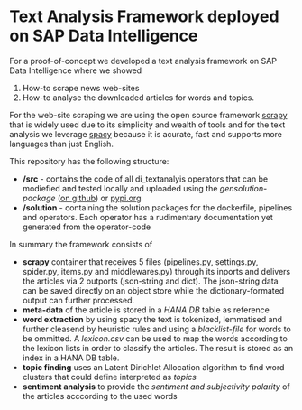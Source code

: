 # Text Analysis Framework deployed on SAP Data Intelligence

For a proof-of-concept we developed a text analysis framework on SAP Data Intelligence where we showed 

1. How-to scrape news web-sites  
2. How-to analyse the downloaded articles for words and topics. 

For the web-site scraping we are using the open source framework [scrapy](http://scrapy.org) that is widely used due to its simplicity and wealth of tools and for the text analysis we leverage [spacy](http://spacy.io) because it is acurate, fast and supports more languages than just English.

This repository has the following structure: 

* **/src** - contains the code of all di_textanalyis operators that can be modiefied and tested locally and uploaded using the *gensolution-package* ([on github](https://github.com/thhapke/sdi_utils)) or [pypi.org](https://pypi.org/project/sdi-utils/)
* **/solution** - containing the solution packages for the dockerfile, pipelines and operators. Each operator has a rudimentary documentation yet generated from the operator-code

In summary the framework consists of 

* **scrapy** container that receives 5 files (pipelines.py, settings.py, spider.py, items.py and middlewares.py) through its inports and delivers the articles via 2 outports (json-string and dict). The json-string data can be saved directly on an object store while the dictionary-formated output can further processed. 
* **meta-data** of the article is stored in a *HANA DB* table as reference
* **word extraction** by using spacy the text is tokenized, lemmatised and further cleasend by heuristic rules and using a *blacklist-file* for words to be ommitted. A *lexicon.csv* can be used to map the words according to the lexicon lists in order to classify the articles. The result is stored as an index in a HANA DB table. 
* **topic finding** uses an Latent Dirichlet Allocation algorithm to find word clusters that could define interpreted as *topics*
* **sentiment analysis** to provide the *sentiment and subjectivity polarity* of the articles acccording to the used words





 